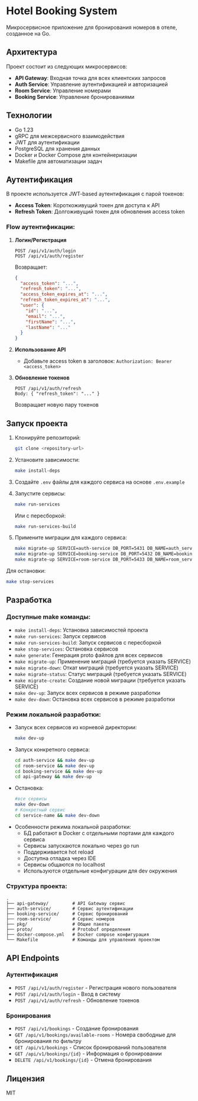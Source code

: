 # Hotel Booking System

Микросервисное приложение для бронирования номеров в отеле, созданное на Go.

## Архитектура

Проект состоит из следующих микросервисов:

- **API Gateway**: Входная точка для всех клиентских запросов
- **Auth Service**: Управление аутентификацией и авторизацией
- **Room Service**: Управление номерами
- **Booking Service**: Управление бронированиями

## Технологии

- Go 1.23
- gRPC для межсервисного взаимодействия
- JWT для аутентификации
- PostgreSQL для хранения данных
- Docker и Docker Compose для контейнеризации
- Makefile для автоматизации задач

## Аутентификация

В проекте используется JWT-based аутентификация с парой токенов:

- **Access Token**: Короткоживущий токен для доступа к API
- **Refresh Token**: Долгоживущий токен для обновления access token

### Flow аутентификации:

1. **Логин/Регистрация**
   ```
   POST /api/v1/auth/login
   POST /api/v1/auth/register
   ```
   Возвращает:
   ```json
   {
     "access_token": "...",
     "refresh_token": "...",
     "access_token_expires_at": "...",
     "refresh_token_expires_at": "...",
     "user": {
       "id": "...",
       "email": "...",
       "firstName": "...",
       "lastName": "..."
     }
   }
   ```

2. **Использование API**
   - Добавьте access token в заголовок: `Authorization: Bearer <access_token>`

3. **Обновление токенов**
   ```
   POST /api/v1/auth/refresh
   Body: { "refresh_token": "..." }
   ```
   Возвращает новую пару токенов

## Запуск проекта

1. Клонируйте репозиторий:
   ```bash
   git clone <repository-url>
   ```

2. Установите зависимости:
   ```bash
   make install-deps
   ```

3. Создайте `.env` файлы для каждого сервиса на основе `.env.example`

4. Запустите сервисы:
   ```bash
   make run-services
   ```
   Или с пересборкой:
   ```bash
   make run-services-build
   ```
5. Примените миграции для каждого сервиса:
   ```bash
   make migrate-up SERVICE=auth-service DB_PORT=5431 DB_NAME=auth_service
   make migrate-up SERVICE=booking-service DB_PORT=5432 DB_NAME=booking_service
   make migrate-up SERVICE=room-service DB_PORT=5433 DB_NAME=room_service
   ```

Для остановки:
   ```bash
   make stop-services
   ```

## Разработка

### Доступные make команды:

- `make install-deps`: Установка зависимостей проекта
- `make run-services`: Запуск сервисов
- `make run-services-build`: Запуск сервисов с пересборкой
- `make stop-services`: Остановка сервисов
- `make generate`: Генерация proto файлов для всех сервисов
- `make migrate-up`: Применение миграций (требуется указать SERVICE)
- `make migrate-down`: Откат миграций (требуется указать SERVICE)
- `make migrate-status`: Статус миграций (требуется указать SERVICE)
- `make migrate-create`: Создание новой миграции (требуется указать SERVICE)
- `make dev-up`: Запуск всех сервисов в режиме разработки
- `make dev-down`: Остановка всех сервисов в режиме разработки

### Режим локальной разработки:
- Запуск всех сервисов из корневой директории: 
   ```bash
   make dev-up
   ```
- Запуск конкретного сервиса:  
   ```bash
   cd auth-service && make dev-up
   cd room-service && make dev-up
   cd booking-service && make dev-up
   cd api-gateway && make dev-up
   ```
- Остановка:
   ```bash
   #все сервисы
   make dev-down
   # Конкретный сервис
   cd service-name && make dev-down
   ```
- Особенности режима локальной разработки:
  * БД работают в Docker с отдельными портами для каждого сервиса
  * Сервисы запускаются локально через go run
  * Поддерживается hot reload
  * Доступна отладка через IDE
  * Сервисы общаются по localhost
  * Используются отдельные конфигурации для dev окружения

### Структура проекта:

```
.
├── api-gateway/         # API Gateway сервис
├── auth-service/        # Сервис аутентификации
├── booking-service/     # Сервис бронирований
├── room-service/        # Сервис номеров
├── pkg/                 # Общие пакеты
├── proto/               # Protobuf определения
├── docker-compose.yml   # Docker compose конфигурация
└── Makefile             # Команды для управления проектом
```

## API Endpoints

### Аутентификация
- `POST /api/v1/auth/register` - Регистрация нового пользователя
- `POST /api/v1/auth/login`    - Вход в систему
- `POST /api/v1/auth/refresh`  - Обновление токенов

### Бронирования
- `POST /api/v1/bookings` - Создание бронирования
- `GET /api/v1/bookings/available-rooms` - Номера свободные для бронирования по фильтру
- `GET /api/v1/bookings` - Список бронирований пользователя
- `GET /api/v1/bookings/{id}` - Информация о бронировании
- `DELETE /api/v1/bookings/{id}` - Отмена бронирования

## Лицензия

MIT
